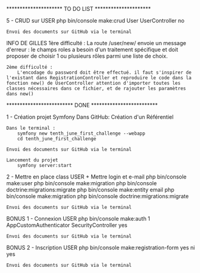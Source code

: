 ********************* TO DO LIST *********************


5 - CRUD sur USER
        php bin/console make:crud
            User
            UserController
            no
    
    Envoi des documents sur GitHub via le terminal
    
INFO DE GILLES
    1ère difficulté :
        La route /user/new/ envoie un message d'erreur : le champs roles a besoin d'un traitement spécifique et doit proposer de choisir 1 ou plusieurs rôles parmi une liste de choix.

    2ème difficulté :
        L'encodage du password doit être effectué. il faut s'inspirer de l'existant dans RegistrationController et reproduire le code dans la fonction new() de UserController attention d'importer toutes les classes nécessaires dans ce fichier, et de rajouter les paramètres dans new()


************************* DONE *************************

1 - Création projet Symfony
    Dans GitHub:
        Création d'un Référentiel

    Dans le terminal :
        symfony new tenth_june_first_challenge --webapp
        cd tenth_june_first_challenge
    
    Envoi des documents sur GitHub via le terminal

    Lancement du projet
        symfony server:start


2 - Mettre en place class USER + Mettre login et e-mail
        php bin/console make:user
        php bin/console make:migration
        php bin/console doctrine:migrations:migrate
        php bin/console make:entity
            email
        php bin/console make:migration
        php bin/console doctrine:migrations:migrate

    Envoi des documents sur GitHub via le terminal


BONUS 1 - Connexion USER
        php bin/console make:auth
            1
            AppCustomAuthenticator
            SecurityController
            yes

    Envoi des documents sur GitHub via le terminal


BONUS 2 - Inscription USER
        php bin/console make:registration-form
            yes
            ni
            yes

    Envoi des documents sur GitHub via le terminal



